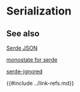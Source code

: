 # Serialization

## See also

[Serde JSON][serde-json-librs]

[monostate for serde][monostate-github]

[serde-ignored][serde-ignored-github]

[monostate-github]: https://github.com/dtolnay/monostate
[serde-ignored-github]: https://github.com/dtolnay/serde-ignored
[serde-json-librs]: https://lib.rs/crates/serde_json
{{#include ../link-refs.md}}
